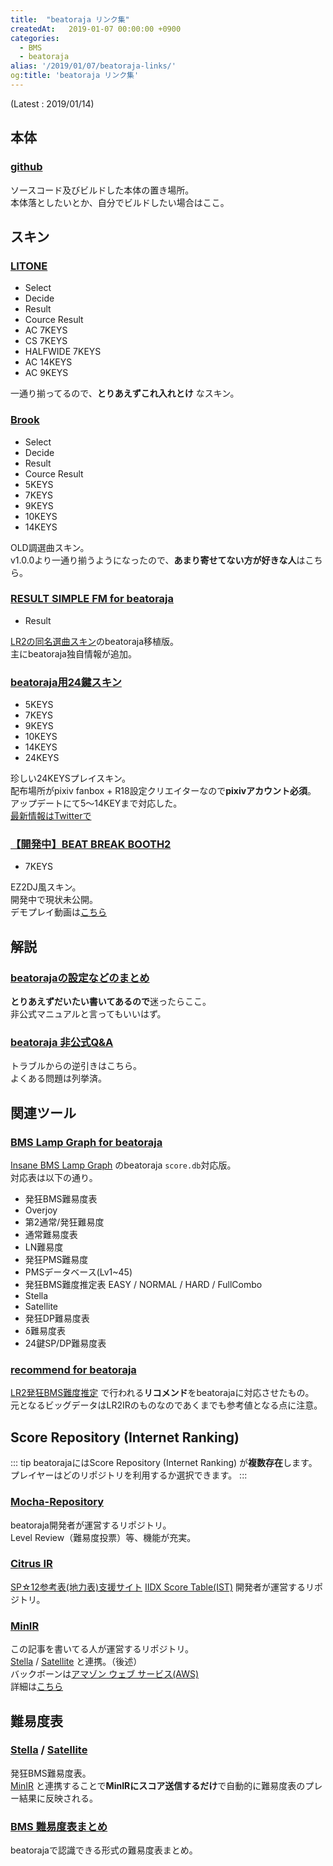 ```yaml
---
title:  "beatoraja リンク集"
createdAt:   2019-01-07 00:00:00 +0900
categories: 
  - BMS
  - beatoraja
alias: '/2019/01/07/beatoraja-links/'
og:title: 'beatoraja リンク集'
---
```


(Latest : 2019/01/14)

## 本体

### [github](https://github.com/exch-bms2/beatoraja)  
ソースコード及びビルドした本体の置き場所。  
本体落としたいとか、自分でビルドしたい場合はここ。

## スキン
### [LITONE](http://desout2.freeiz.com/)  
* Select
* Decide
* Result
* Cource Result
* AC 7KEYS
* CS 7KEYS 
* HALFWIDE 7KEYS
* AC 14KEYS
* AC 9KEYS

一通り揃ってるので、**とりあえずこれ入れとけ** なスキン。

### [Brook](https://twitter.com/isocosa/status/1126109967407353856)
* Select
* Decide
* Result
* Cource Result
* 5KEYS
* 7KEYS
* 9KEYS
* 10KEYS
* 14KEYS

OLD調選曲スキン。  
v1.0.0より一通り揃うようになったので、**あまり寄せてない方が好きな人**はこちら。

### [RESULT SIMPLE FM for beatoraja](https://twitter.com/noriwo765/status/1047494076482777088)
* Result

[LR2の同名選曲スキン](https://www.nicovideo.jp/watch/sm23679106)のbeatoraja移植版。  
主にbeatoraja独自情報が追加。

### [beatoraja用24鍵スキン](https://www.pixiv.net/fanbox/creator/19364814/post/106199)
* 5KEYS
* 7KEYS
* 9KEYS
* 10KEYS
* 14KEYS
* 24KEYS

珍しい24KEYSプレイスキン。  
配布場所がpixiv fanbox + R18設定クリエイターなので**pixivアカウント必須**。  
アップデートにて5～14KEYまで対応した。  
[最新情報はTwitterで](https://twitter.com/mnpyprrn/status/1127385396076109824)

### [【開発中】BEAT BREAK BOOTH2](https://twitter.com/nitorock/status/1070743938376421376)
* 7KEYS

EZ2DJ風スキン。  
開発中で現状未公開。  
デモプレイ動画は[こちら](https://www.youtube.com/watch?v=Ya_HB8fAT58)

## 解説

### [beatorajaの設定などのまとめ](https://lntakeshi.hateblo.jp/entry/2017/05/19/002127)

**とりあえずだいたい書いてあるので**迷ったらここ。  
非公式マニュアルと言ってもいいはず。

### [beatoraja 非公式Q&A](http://mirai-yokohama.sakura.ne.jp/bms/beatoraja/)

トラブルからの逆引きはこちら。  
よくある問題は列挙済。

## 関連ツール

### [BMS Lamp Graph for beatoraja](http://lnt.softether.net/cgi-bin/beatoraja/index.php)

[Insane BMS Lamp Graph](https://pasta-soft.com/bms/lamp.php) のbeatoraja `score.db`対応版。  
対応表は以下の通り。
* 発狂BMS難易度表
* Overjoy
* 第2通常/発狂難易度
* 通常難易度表
* LN難易度
* 発狂PMS難易度
* PMSデータベース(Lv1~45)
* 発狂BMS難度推定表 EASY / NORMAL / HARD / FullCombo
* Stella
* Satellite
* 発狂DP難易度表
* δ難易度表
* 24鍵SP/DP難易度表

### [recommend for beatoraja](https://twitter.com/rayu0718/status/1013771235371597825)
[LR2発狂BMS難度推定](http://walkure.net/hakkyou/index.html) で行われる**リコメンド**をbeatorajaに対応させたもの。  
元となるビッグデータはLR2IRのものなのであくまでも参考値となる点に注意。


## Score Repository (Internet Ranking)

::: tip
beatorajaにはScore Repository (Internet Ranking) が**複数存在**します。  
プレイヤーはどのリポジトリを利用するか選択できます。
:::

### [Mocha-Repository](https://mocha-repository.info/)

beatoraja開発者が運営するリポジトリ。  
Level Review（難易度投票）等、機能が充実。

### [Citrus IR](https://citrus-ir.tk/)

[SP☆12参考表(地力表)支援サイト](https://iidx12.tk/) [IIDX Score Table(IST)](https://score.iidx12.tk/) 開発者が運営するリポジトリ。  

### [MinIR](https://www.gaftalk.com/minir/#/)

この記事を書いてる人が運営するリポジトリ。  
[Stella](https://stellabms.xyz/#/) / [Satellite](https://lite.stellabms.xyz/#/) と連携。（後述）  
バックボーンは[アマゾン ウェブ サービス(AWS)](https://aws.amazon.com/jp/)  
詳細は[こちら](/_posts/development_of_minir/development_of_minir.md)

## 難易度表

### [Stella](https://stellabms.xyz/#/) / [Satellite](https://lite.stellabms.xyz/#/)
発狂BMS難易度表。  
[MinIR](https://www.gaftalk.com/minir/#/) と連携することで**MinIRにスコア送信するだけ**で自動的に難易度表のプレー結果に反映される。  

### [BMS 難易度表まとめ](http://tumblr.ribbit.xyz/post/117954901840/bms-%E9%9B%A3%E6%98%93%E5%BA%A6%E8%A1%A8%E3%81%BE%E3%81%A8%E3%82%81)

beatorajaで認識できる形式の難易度表まとめ。